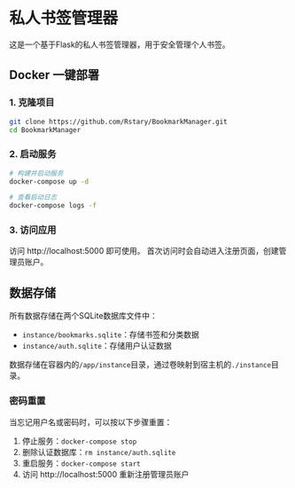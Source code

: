 # 私人书签管理器

这是一个基于Flask的私人书签管理器，用于安全管理个人书签。

## Docker 一键部署

### 1. 克隆项目
```bash
git clone https://github.com/Rstary/BookmarkManager.git
cd BookmarkManager
```

### 2. 启动服务
```bash
# 构建并启动服务
docker-compose up -d

# 查看启动日志
docker-compose logs -f
```

### 3. 访问应用
访问 http://localhost:5000 即可使用。
首次访问时会自动进入注册页面，创建管理员账户。

## 数据存储

所有数据存储在两个SQLite数据库文件中：
- `instance/bookmarks.sqlite`：存储书签和分类数据
- `instance/auth.sqlite`：存储用户认证数据

数据存储在容器内的`/app/instance`目录，通过卷映射到宿主机的`./instance`目录。

### 密码重置
当忘记用户名或密码时，可以按以下步骤重置：
1. 停止服务：`docker-compose stop`
2. 删除认证数据库：`rm instance/auth.sqlite`
3. 重启服务：`docker-compose start`
4. 访问 http://localhost:5000 重新注册管理员账户 